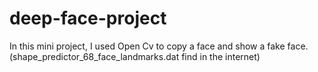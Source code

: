 # deep-face-project
In this mini project, I used Open Cv to copy a face and show a fake face.
(shape_predictor_68_face_landmarks.dat find in the internet)
